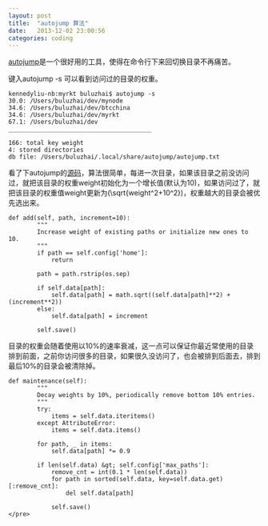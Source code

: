 ```yaml
---
layout: post
title:  "autojump 算法"
date:   2013-12-02 23:00:56
categories: coding
---
```


<a href="https://github.com/joelthelion/autojump" target='_blank'>autojump</a>是一个很好用的工具，使得在命令行下来回切换目录不再痛苦。

键入autojump -s 可以看到访问过的目录的权重。

```
kennedyliu-nb:myrkt buluzhai$ autojump -s
30.0: /Users/buluzhai/dev/mynode
34.6: /Users/buluzhai/dev/btcchina
34.6: /Users/buluzhai/dev/myrkt
67.1: /Users/buluzhai/dev
________________________________________

166: total key weight
4: stored directories
db file: /Users/buluzhai/.local/share/autojump/autojump.txt
```

看了下autojump的<a href="https://github.com/joelthelion/autojump/blob/master/bin/autojump" target='_blank'>源码</a>，算法很简单，每进一次目录，如果该目录之前没访问过，就把该目录的权重weight初始化为一个增长值(默认为10)，如果访问过了，就把该目录的权重值weight更新为\(\sqrt{weight^2+10^2}\)，权重越大的目录会被优先选出来。
 
```
def add(self, path, increment=10):
        """
        Increase weight of existing paths or initialize new ones to 10.
        """
        if path == self.config['home']:
            return

        path = path.rstrip(os.sep)

        if self.data[path]:
            self.data[path] = math.sqrt((self.data[path]**2) + (increment**2))
        else:
            self.data[path] = increment

        self.save()
```




目录的权重会随着使用以10%的速率衰减，这一点可以保证你最近常使用的目录排到前面，之前你访问很多的目录，如果很久没访问了，也会被排到后面去，排到最后10%的目录会被清除掉。
 
```
def maintenance(self):
        """
        Decay weights by 10%, periodically remove bottom 10% entries.
        """
        try:
            items = self.data.iteritems()
        except AttributeError:
            items = self.data.items()

        for path, _ in items:
            self.data[path] *= 0.9

        if len(self.data) &gt; self.config['max_paths']:
            remove_cnt = int(0.1 * len(self.data))
            for path in sorted(self.data, key=self.data.get)[:remove_cnt]:
                del self.data[path]

            self.save()
</pre> 
```
